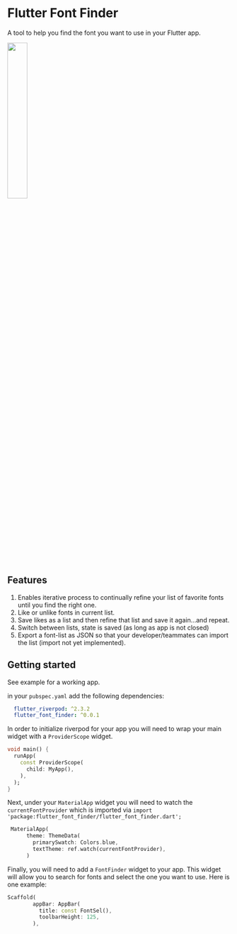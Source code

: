# Flutter Font Finder
A tool to help you find the font you want to use in your Flutter app.

<img src="https://github.com/h-unterp/flutter_font_finder/raw/main/img/readme.gif" width="30%" height="30%"/>

## Features
1. Enables iterative process to continually refine your list of favorite fonts until you find the right one.
2. Like or unlike fonts in current list.
3. Save likes as a list and then refine that list and save it again...and repeat.
4. Switch between lists, state is saved (as long as app is not closed)
5. Export a font-list as JSON so that your developer/teammates can import the list (import not yet implemented).

## Getting started
See example for a working app.

in your `pubspec.yaml` add the following dependencies:
```yaml
  flutter_riverpod: ^2.3.2
  flutter_font_finder: ^0.0.1
```

In order to initialize riverpod for your app you will need to wrap your main widget with a `ProviderScope` widget.
```dart
void main() {
  runApp(
    const ProviderScope(
      child: MyApp(),
    ),
  );
}
```

Next, under your `MaterialApp` widget you will need to watch the `currentFontProvider` which is imported via `import 'package:flutter_font_finder/flutter_font_finder.dart';`

```dart
 MaterialApp(
      theme: ThemeData(
        primarySwatch: Colors.blue,
        textTheme: ref.watch(currentFontProvider),
      )
```

Finally, you will need to add a `FontFinder` widget to your app. This widget will allow you to search for fonts and select the one you want to use. Here is one example:

```dart
Scaffold(
        appBar: AppBar(
          title: const FontSel(),
          toolbarHeight: 125,
        ),
```
